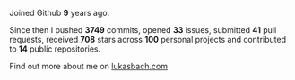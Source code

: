 Joined Github **9** years ago.

Since then I pushed **3749** commits, opened **33** issues, submitted **41** pull requests, received **708** stars across **100** personal projects and contributed to **14** public repositories.

Find out more about me on [lukasbach.com](https://lukasbach.com)
